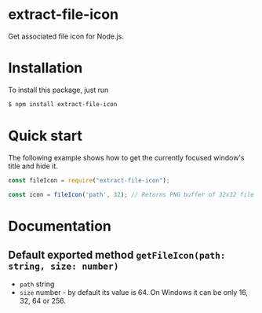 # extract-file-icon

Get associated file icon for Node.js.

# Installation

To install this package, just run

```bash
$ npm install extract-file-icon
```

# Quick start

The following example shows how to get the currently focused window's title and hide it.

```javascript
const fileIcon = require("extract-file-icon");

const icon = fileIcon('path', 32); // Returns PNG buffer of 32x32 file icon at given path. 
```

# Documentation

## Default exported method `getFileIcon(path: string, size: number)`
- `path` string
- `size` number - by default its value is 64. On Windows it can be only 16, 32, 64 or 256.
